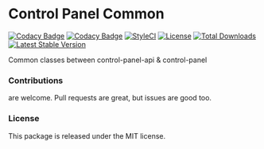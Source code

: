 <!--h-->
# Control Panel Common

[![Codacy Badge](https://api.codacy.com/project/badge/Grade/81411ca5641f4ad8a0736990ca508310)](https://app.codacy.com/gh/laravel-liberu/control-panel-common?utm_source=github.com&utm_medium=referral&utm_content=laravel-liberu/control-panel-common&utm_campaign=Badge_Grade_Settings)
[![Codacy Badge](https://app.codacy.com/project/badge/Grade/2e4f1f8a51c34019bddceaeed044f6db)](https://www.codacy.com/gh/laravel-liberu/control-panel-common?utm_source=github.com&amp;utm_medium=referral&amp;utm_content=laravel-liberu/control-panel-common&amp;utm_campaign=Badge_Grade)
[![StyleCI](https://github.styleci.io/repos/88979520/shield?branch=master)](https://github.styleci.io/repos/88979520)
[![License](https://poser.pugx.org/laravel-liberu/control-panel-common/license)](https://https://packagist.org/packages/laravel-liberu/control-panel-common)
[![Total Downloads](https://poser.pugx.org/laravel-liberu/control-panel-common/downloads)](https://packagist.org/packages/laravel-liberu/control-panel-common)
[![Latest Stable Version](https://poser.pugx.org/laravel-liberu/control-panel-common/version)](https://packagist.org/packages/laravel-liberu/control-panel-common)
<!--/h-->

Common classes between control-panel-api & control-panel

<!--h-->
### Contributions

are welcome. Pull requests are great, but issues are good too.

### License

This package is released under the MIT license.
<!--/h-->

